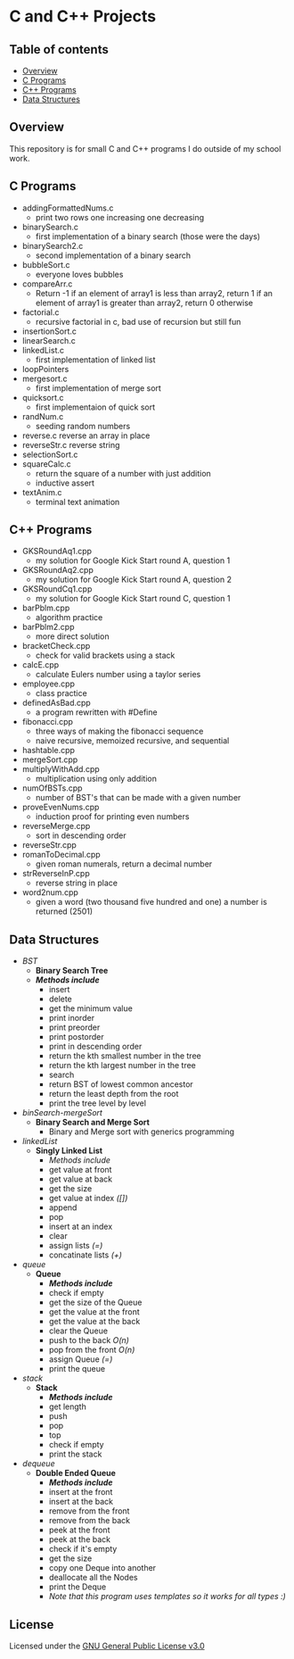 # C and C++ Projects

## Table of contents
* [Overview](#overview)
* [C Programs](#c-programs)
* [C++ Programs](#c-programs-1)
* [Data Structures](#data-structures)

## Overview
This repository is for small C and C++ programs I do outside of my school work.

## C Programs
- addingFormattedNums.c
    - print two rows one increasing one decreasing
- binarySearch.c
    - first implementation of a binary search (those were the days)
- binarySearch2.c
    - second implementation of a binary search
- bubbleSort.c
    - everyone loves bubbles
- compareArr.c
    - Return -1 if an element of array1 is less than array2, return 1 if an element of array1 is greater than array2, return 0 otherwise
- factorial.c
    - recursive factorial in c, bad use of recursion but still fun
- insertionSort.c
- linearSearch.c
- linkedList.c
    - first implementation of linked list
- loopPointers
- mergesort.c
    - first implementation of merge sort
- quicksort.c
    - first implementaion of quick sort
- randNum.c
    - seeding random numbers
- reverse.c
    reverse an array in place
- reverseStr.c
    reverse string
- selectionSort.c
- squareCalc.c
    - return the square of a number with just addition
    - inductive assert
- textAnim.c
    - terminal text animation

## C++ Programs
- GKSRoundAq1.cpp
    - my solution for Google Kick Start round A, question 1
- GKSRoundAq2.cpp
    - my solution for Google Kick Start round A, question 2
- GKSRoundCq1.cpp
    - my solution for Google Kick Start round C, question 1
- barPblm.cpp
    - algorithm practice
- barPblm2.cpp
    - more direct solution
- bracketCheck.cpp
    - check for valid brackets using a stack
- calcE.cpp
    - calculate Eulers number using a taylor series
- employee.cpp
    - class practice
- definedAsBad.cpp
  - a program rewritten with #Define
- fibonacci.cpp
    - three ways of making the fibonacci sequence
    - naive recursive, memoized recursive, and sequential
- hashtable.cpp
- mergeSort.cpp
- multiplyWithAdd.cpp
    - multiplication using only addition
- numOfBSTs.cpp
    - number of BST's that can be made with a given number
- proveEvenNums.cpp
    - induction proof for printing even numbers
- reverseMerge.cpp
    - sort in descending order
- reverseStr.cpp
- romanToDecimal.cpp
    - given roman numerals, return a decimal number
- strReverseInP.cpp
    - reverse string in place
- word2num.cpp
    - given a word (two thousand five hundred and one) a number is returned (2501)

## Data Structures

- *BST*
    - **Binary Search Tree**
	- ***Methods include***
		- insert
		- delete
		- get the minimum value
		- print inorder
		- print preorder
		- print postorder
		- print in descending order
		- return the kth smallest number in the tree
		- return the kth largest number in the tree
		- search
		- return BST of lowest common ancestor
		- return the least depth from the root
		- print the tree level by level
- *binSearch-mergeSort*
  - **Binary Search and Merge Sort**
    - Binary and Merge sort with generics programming
- *linkedList*
  - **Singly Linked List**
    - *Methods include*
    - get value at front
    - get value at back
    - get the size
    - get value at index *([])*
    - append
    - pop
    - insert at an index
    - clear
    - assign lists *(=)*
    - concatinate lists *(+)*
- *queue*
  - **Queue**
  	- ***Methods include***
    - check if empty
    - get the size of the Queue
    - get the value at the front
    - get the value at the back
    - clear the Queue
    - push to the back *O(n)*
    - pop from the front *O(n)*
    - assign Queue *(=)*
    - print the queue
- *stack*
  - **Stack**
  	- ***Methods include***
  	- get length
  	- push
  	- pop
  	- top
  	- check if empty
  	- print the stack
- *dequeue*
  - **Double Ended Queue**
  	- ***Methods include***
    - insert at the front
    - insert at the back
    - remove from the front
    - remove from the back
    - peek at the front
    - peek at the back
    - check if it's empty
    - get the size
    - copy one Deque into another
    - deallocate all the Nodes
    - print the Deque
    - *Note that this program uses templates so it works for all types :)*


## License
Licensed under the [GNU General Public License v3.0](LICENSE)
